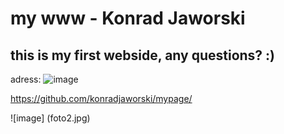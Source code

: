 ﻿# my www - Konrad Jaworski
 
 ## this is my first webside, any questions? :)
 adress:
 ![image](https://user-images.githubusercontent.com/120027291/207297236-502ed6ef-d52f-4233-81fa-2b4a3f35187f.png)

https://github.com/konradjaworski/mypage/

![image] (foto2.jpg)
